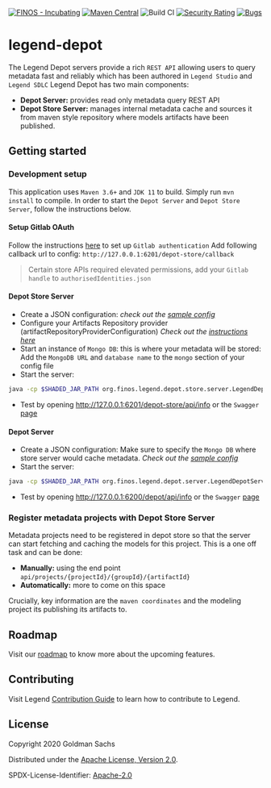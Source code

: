 [![FINOS - Incubating](https://cdn.jsdelivr.net/gh/finos/contrib-toolbox@master/images/badge-incubating.svg)](https://finosfoundation.atlassian.net/wiki/display/FINOS/Incubating)
[![Maven Central](https://img.shields.io/maven-central/v/org.finos.legend.depot/legend-depot-server.svg)](https://central.sonatype.com/namespace/org.finos.legend.depot)
![Build CI](https://github.com/finos/legend-depot/workflows/Build%20CI/badge.svg)
[![Security Rating](https://sonarcloud.io/api/project_badges/measure?project=finos_legend-depot&metric=security_rating&token=69394360757d5e1356312ddfee658a6b205e2c97)](https://sonarcloud.io/dashboard?id=legend-depot)
[![Bugs](https://sonarcloud.io/api/project_badges/measure?project=finos_legend-depot&metric=bugs&token=69394360757d5e1356312ddfee658a6b205e2c97)](https://sonarcloud.io/dashboard?id=legend-depot)


# legend-depot
The Legend Depot servers provide a rich `REST API` allowing users to query metadata fast and reliably which has been authored in `Legend Studio` and `Legend SDLC`
Legend Depot has two main components:
- **Depot Server:** provides read only metadata query REST API
- **Depot Store Server:** manages internal metadata cache and sources it from maven style repository where models artifacts have been published.
 
## Getting started

### Development setup

This application uses `Maven 3.6+` and `JDK 11` to build. Simply run `mvn install` to compile.
In order to start the `Depot Server` and `Depot Store Server`, follow the instructions below.

#### Setup Gitlab OAuth

Follow the instructions [here](https://legend.finos.org/docs/getting-started/installation-guide#maven-install) to set up `Gitlab authentication`
Add following callback url to config: `http://127.0.0.1:6201/depot-store/callback`

> Certain store APIs required elevated permissions, add your `Gitlab handle` to `authorisedIdentities.json`

#### Depot Store Server

- Create a JSON configuration: _check out the [sample config](https://github.com/finos/legend-depot/blob/master/legend-depot-server/src/test/resources/sample-server-config.json)_
- Configure your Artifacts Repository provider (artifactRepositoryProviderConfiguration)  _Check out the [instructions here](https://github.com/finos/legend-depot/blob/master/legend-depot-artifacts-services/README.md)_
- Start an instance of `Mongo DB`: this is where your metadata will be stored: Add the `MongoDB URL` and `database name` to the `mongo` section of your config file
- Start the server:

```sh
java -cp $SHADED_JAR_PATH org.finos.legend.depot.store.server.LegendDepotStoreServer server $CONFIG_DIR/config.json
```

- Test by opening http://127.0.0.1:6201/depot-store/api/info or the `Swagger` [page](http://127.0.0.1:6201/depot-store/api/swagger)

#### Depot Server

- Create a JSON configuration: Make sure to specify the `Mongo DB` where store server would cache metadata. _Check out the [sample config](https://github.com/finos/legend-depot/blob/master/legend-depot-store-server/src/test/resources/sample-server-config.json)_
- Start the server:

```sh
java -cp $SHADED_JAR_PATH org.finos.legend.depot.server.LegendDepotServer server $CONFIG_DIR/config.json
```

- Test by opening http://127.0.0.1:6200/depot/api/info or the `Swagger` [page](http://127.0.0.1:6200/depot/api/swagger)


### Register metadata projects with Depot Store Server

Metadata projects need to be registered in depot store so that the server can start fetching and caching the models for this project.
This is a one off task and can be done:
- **Manually:** using the end point `api/projects/{projectId}/{groupId}/{artifactId}`
- **Automatically:** more to come on this space

Crucially, key information are the `maven coordinates` and the modeling project its publishing its artifacts to.

## Roadmap

Visit our [roadmap](https://github.com/finos/legend#roadmap) to know more about the upcoming features.

## Contributing

Visit Legend [Contribution Guide](https://github.com/finos/legend/blob/master/CONTRIBUTING.md) to learn how to contribute to Legend.

## License

Copyright 2020 Goldman Sachs

Distributed under the [Apache License, Version 2.0](http://www.apache.org/licenses/LICENSE-2.0).

SPDX-License-Identifier: [Apache-2.0](https://spdx.org/licenses/Apache-2.0)
